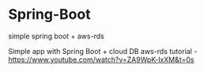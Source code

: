 # Spring-Boot
simple spring boot + aws-rds

Simple app with Spring Boot + cloud DB aws-rds
tutorial - https://www.youtube.com/watch?v=ZA9WpK-lxXM&t=0s

